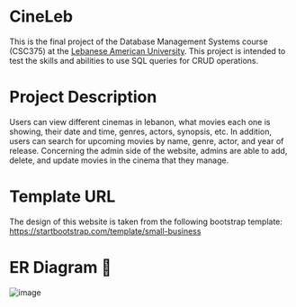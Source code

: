 # CineLeb
This is the final project of the Database Management Systems course (CSC375) at the <a href="https://lau.edu.lb"> Lebanese American University</a>. This project is intended to test the skills and abilities to use SQL queries for CRUD operations.

# Project Description
Users can view different cinemas in lebanon, what movies each one is showing, their date and time, genres, actors, synopsis, etc. In addition, users can search for upcoming movies by name, genre, actor, and year of release. Concerning the admin side of the website, admins are able to add, delete, and update movies in the cinema that they manage.

# Template URL
The design of this website is taken from the following bootstrap template:
https://startbootstrap.com/template/small-business
      
# ER Diagram :link:
![image](https://user-images.githubusercontent.com/102875229/209585259-859d70b8-8fce-4a9f-b6c8-26fc79f03236.png)
